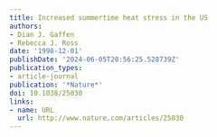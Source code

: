 ```yaml
---
title: Increased summertime heat stress in the US
authors:
- Dian J. Gaffen
- Rebecca J. Ross
date: '1998-12-01'
publishDate: '2024-06-05T20:56:25.528739Z'
publication_types:
- article-journal
publication: '*Nature*'
doi: 10.1038/25030
links:
- name: URL
  url: http://www.nature.com/articles/25030
---
```

